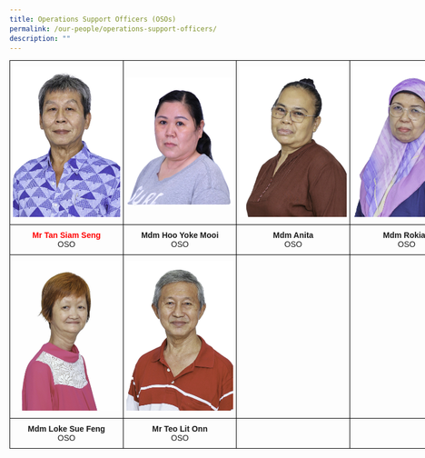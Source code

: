 ```yaml
---
title: Operations Support Officers (OSOs)
permalink: /our-people/operations-support-officers/
description: ""
---
```

<style type="text/css">
.tg  {border-collapse:collapse;border-spacing:0;margin:0px auto;}
.tg td{border-color:black;border-style:solid;border-width:1px;font-family:Arial, sans-serif;font-size:14px;
  overflow:hidden;padding:10px 5px;word-break:normal;}
.tg th{border-color:black;border-style:solid;border-width:1px;font-family:Arial, sans-serif;font-size:14px;
  font-weight:normal;overflow:hidden;padding:10px 5px;word-break:normal;}
.tg .tg-nrix{text-align:center;vertical-align:middle}
</style>
<table class="tg" style="undefined;table-layout: fixed; width: 800px">
<colgroup>
<col style="width: 200px">
<col style="width: 200px">
<col style="width: 200px">
<col style="width: 200px">
</colgroup>
<tbody>
  <tr>
    <td class="tg-nrix"><img src="/images/oso1.jpeg"></td>
    <td class="tg-nrix"><img src="/images/oso2.jpeg"></td>
    <td class="tg-nrix"><img src="/images/oso3.jpeg"></td>
    <td class="tg-nrix"><img src="/images/oso4.jpeg"></td>
  </tr>
  <tr>
		<td style="text-align:center" class="tg-nrix"><b style="color: red">Mr Tan Siam Seng</b><br>OSO</td>
    <td class="tg-nrix"><strong>Mdm Hoo Yoke Mooi</strong><br>OSO</td>
    <td class="tg-nrix"><strong>Mdm Anita</strong><br>OSO</td>
    <td class="tg-nrix"><strong>Mdm Rokiah</strong><br>OSO</td>
  </tr>
  <tr>
    <td class="tg-nrix"><img src="/images/oso5.jpeg"></td>
    <td class="tg-nrix"><img src="/images/oso6.jpeg"></td>
    <td class="tg-nrix"></td>
    <td class="tg-nrix"></td>
  </tr>
  <tr>
    <td class="tg-nrix"><strong>Mdm Loke Sue Feng</strong><br>OSO</td>
    <td class="tg-nrix"><strong>Mr Teo Lit Onn</strong><br>OSO</td>
    <td class="tg-nrix"></td>
    <td class="tg-nrix"></td>
  </tr>
</tbody>
</table>